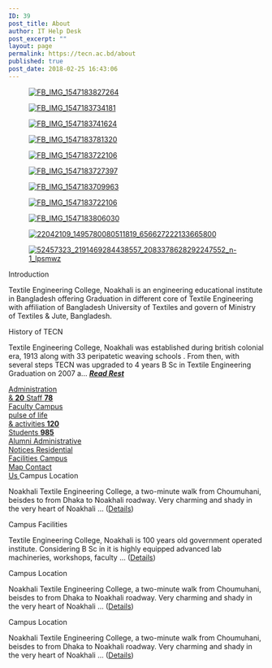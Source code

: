 ```yaml
---
ID: 39
post_title: About
author: IT Help Desk
post_excerpt: ""
layout: page
permalink: https://tecn.ac.bd/about
published: true
post_date: 2018-02-25 16:43:06
---
```

<figure><a href="https://res.cloudinary.com/tecn/image/upload/v1561528272/FB_IMG_1547183827264_nrjolb.jpg" data-elementor-open-lightbox="yes" data-elementor-lightbox-slideshow="2c0657a8" data-elementor-lightbox-index="0"><img src="https://res.cloudinary.com/tecn/image/upload/c_crop,h_436,w_720,x_0,y_52/h_230,w_380/v1561528272/FB_IMG_1547183827264_nrjolb.jpg" alt="FB_IMG_1547183827264" /></a></figure><figure><a href="https://res.cloudinary.com/tecn/image/upload/v1561528275/FB_IMG_1547183734181_muutq6.jpg" data-elementor-open-lightbox="yes" data-elementor-lightbox-slideshow="2c0657a8" data-elementor-lightbox-index="1"><img src="https://res.cloudinary.com/tecn/image/upload/c_crop,h_436,w_720,x_0,y_52/h_230,w_380/v1561528275/FB_IMG_1547183734181_muutq6.jpg" alt="FB_IMG_1547183734181" /></a></figure><figure><a href="https://res.cloudinary.com/tecn/image/upload/v1561528275/FB_IMG_1547183741624_qkdwec.jpg" data-elementor-open-lightbox="yes" data-elementor-lightbox-slideshow="2c0657a8" data-elementor-lightbox-index="2"><img src="https://res.cloudinary.com/tecn/image/upload/c_crop,h_436,w_720,x_0,y_52/h_230,w_380/v1561528275/FB_IMG_1547183741624_qkdwec.jpg" alt="FB_IMG_1547183741624" /></a></figure><figure><a href="https://res.cloudinary.com/tecn/image/upload/v1561528273/FB_IMG_1547183781320_bzvfu6.jpg" data-elementor-open-lightbox="yes" data-elementor-lightbox-slideshow="2c0657a8" data-elementor-lightbox-index="3"><img src="https://res.cloudinary.com/tecn/image/upload/c_crop,h_436,w_720,x_0,y_51/h_230,w_380/v1561528273/FB_IMG_1547183781320_bzvfu6.jpg" alt="FB_IMG_1547183781320" /></a></figure><figure><a href="https://res.cloudinary.com/tecn/image/upload/v1561528276/FB_IMG_1547183722106_lbo27e.jpg" data-elementor-open-lightbox="yes" data-elementor-lightbox-slideshow="2c0657a8" data-elementor-lightbox-index="4"><img src="https://res.cloudinary.com/tecn/image/upload/c_crop,h_436,w_720,x_0,y_34/h_230,w_380/v1561528276/FB_IMG_1547183722106_lbo27e.jpg" alt="FB_IMG_1547183722106" /></a></figure><figure><a href="https://res.cloudinary.com/tecn/image/upload/v1561528276/FB_IMG_1547183727397_dkkb9m.jpg" data-elementor-open-lightbox="yes" data-elementor-lightbox-slideshow="2c0657a8" data-elementor-lightbox-index="5"><img src="https://res.cloudinary.com/tecn/image/upload/c_crop,h_436,w_720,x_0,y_50/h_230,w_380/v1561528276/FB_IMG_1547183727397_dkkb9m.jpg" alt="FB_IMG_1547183727397" /></a></figure><figure><a href="https://res.cloudinary.com/tecn/image/upload/v1561528277/FB_IMG_1547183709963_ayj7ww.jpg" data-elementor-open-lightbox="yes" data-elementor-lightbox-slideshow="2c0657a8" data-elementor-lightbox-index="6"><img src="https://res.cloudinary.com/tecn/image/upload/c_crop,h_323,w_534,x_93,y_0/h_230,w_380/v1561528277/FB_IMG_1547183709963_ayj7ww.jpg" alt="FB_IMG_1547183709963" /></a></figure><figure><a href="https://res.cloudinary.com/tecn/image/upload/v1561480601/FB_IMG_1547183722106_jxric1.jpg" data-elementor-open-lightbox="yes" data-elementor-lightbox-slideshow="2c0657a8" data-elementor-lightbox-index="7"><img src="https://res.cloudinary.com/tecn/image/upload/c_crop,h_436,w_720,x_0,y_34/h_230,w_380/v1561480601/FB_IMG_1547183722106_jxric1.jpg" alt="FB_IMG_1547183722106" /></a></figure><figure><a href="https://res.cloudinary.com/tecn/image/upload/v1561480597/FB_IMG_1547183806030_ahzmjq.jpg" data-elementor-open-lightbox="yes" data-elementor-lightbox-slideshow="2c0657a8" data-elementor-lightbox-index="8"><img src="https://res.cloudinary.com/tecn/image/upload/c_crop,h_436,w_720,x_0,y_52/h_230,w_380/v1561480597/FB_IMG_1547183806030_ahzmjq.jpg" alt="FB_IMG_1547183806030" /></a></figure><figure><a href="https://res.cloudinary.com/tecn/image/upload/v1561093632/22042109_1495780080511819_656627222133665800_ppfe48.jpg" data-elementor-open-lightbox="yes" data-elementor-lightbox-slideshow="2c0657a8" data-elementor-lightbox-index="9"><img src="https://res.cloudinary.com/tecn/image/upload/c_crop,h_1240,w_2048,x_0,y_121/h_230,w_380/v1561093632/22042109_1495780080511819_656627222133665800_ppfe48.jpg" alt="22042109_1495780080511819_656627222133665800" /></a></figure><figure><a href="https://res.cloudinary.com/tecn/image/upload/v1560761847/52457323_2191469284438557_2083378628292247552_n-1_lpsmwz_ay8d9m.jpg" data-elementor-open-lightbox="yes" data-elementor-lightbox-slideshow="2c0657a8" data-elementor-lightbox-index="10"><img src="https://res.cloudinary.com/tecn/image/upload/c_crop,h_581,w_960,x_0,y_65/h_230,w_380/v1560761847/52457323_2191469284438557_2083378628292247552_n-1_lpsmwz_ay8d9m.jpg" alt="52457323_2191469284438557_2083378628292247552_n-1_lpsmwz" /></a></figure>			
			<a role="button">
						Introduction
					</a>
		<p>Textile Engineering College, Noakhali is an engineering educational institute in Bangladesh offering Graduation in different core of Textile Engineering with affiliation of Bangladesh University of Textiles and govern of Ministry of Textiles &amp; Jute, Bangladesh. </p>		
			<a role="button">
						History of TECN
					</a>
		<p>Textile Engineering College, Noakhali was established during british colonial era, 1913 along with 33 peripatetic weaving schools . From then, with several steps TECN was upgraded to 4 years B Sc in Textile Engineering Graduation on 2007 a... <em><strong><a href="https://tecn.ac.bd/about/history">Read Rest</a></strong></em></p>		
			<a href="https://tecn.ac.bd/about/administrative-staffs" role="button">
						Administration<br>& <strong>20</strong> Staff
					</a>
			<a href="https://tecn.ac.bd/about/teachers-profile" role="button">
						<strong>78</strong><br>Faculty
					</a>
			<a href="https://tecn.ac.bd/campus" target="_blank" role="button" rel="noopener noreferrer">
						Campus<br>pulse of life <br>& activities
					</a>
			<a href="https://tecn.ac.bd/about/students" role="button">
						<strong>120</strong><br>Students
					</a>
			<a href="https://profiles.tecnaa.com" target="_blank" role="button" rel="noopener noreferrer">
						<strong>985</strong><br>Alumni
					</a>
			<a href="https://tecn.ac.bd/notices" role="button">
						Administrative<br>Notices
					</a>
			<a href="https://tecn.ac.bd/about/residence" role="button">
						Residential<br>Facilities
					</a>
			<a href="https://tecn.ac.bd/about/maps" role="button">
						Campus<br>Map
					</a>
			<a href="https://tecn.ac.bd/contacts" role="button">
						Contact<br>Us
					</a>
			<a role="button">
						Campus Location
					</a>
		<p>​Noakhali Textile Engineering College, a two-minute walk from Choumuhani, beisdes to from Dhaka to Noakhali roadway. Very charming and shady in the very heart of Noakhali ... (<a href="#">Details</a>)</p>		
			<a role="button">
						Campus Facilities
					</a>
		<p>Textile Engineering College, Noakhali is 100 years old government operated institute. Considering B Sc in it is highly equipped advanced lab machineries, workshops, faculty ... (<a href="#">Details</a>)</p>		
			<a role="button">
						Campus Location
					</a>
		<p>​Noakhali Textile Engineering College, a two-minute walk from Choumuhani, beisdes to from Dhaka to Noakhali roadway. Very charming and shady in the very heart of Noakhali ... (<a href="#">Details</a>)</p>		
			<a role="button">
						Campus Location
					</a>
		<p>​Noakhali Textile Engineering College, a two-minute walk from Choumuhani, beisdes to from Dhaka to Noakhali roadway. Very charming and shady in the very heart of Noakhali ... (<a href="#">Details</a>)</p>